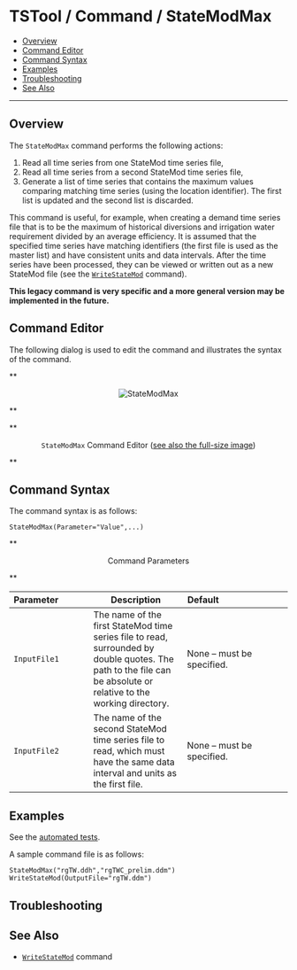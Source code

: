 # TSTool / Command / StateModMax #

* [Overview](#overview)
* [Command Editor](#command-editor)
* [Command Syntax](#command-syntax)
* [Examples](#examples)
* [Troubleshooting](#troubleshooting)
* [See Also](#see-also)

-------------------------

## Overview ##

The `StateModMax` command performs the following actions:

1. Read all time series from one StateMod time series file,
2. Read all time series from a second StateMod time series file,
3. Generate a list of time series that contains the maximum values comparing
matching time series (using the location identifier).
The first list is updated and the second list is discarded.

This command is useful, for example, when creating a demand time series file that
is to be the maximum of historical diversions and irrigation water
requirement divided by an average efficiency.
It is assumed that the specified time series have matching identifiers (the
first file is used as the master list) and have consistent units and data intervals.
After the time series have been processed, they can be viewed or written out as a new StateMod file (see the
[`WriteStateMod`](../WriteStateMod/WriteStateMod.md) command).

**This legacy command is very specific and a more general version may be implemented in the future.**

## Command Editor ##

The following dialog is used to edit the command and illustrates the syntax of the command.

**<p style="text-align: center;">
![StateModMax](StateModMax.png)
</p>**

**<p style="text-align: center;">
`StateModMax` Command Editor (<a href="../StateModMax.png">see also the full-size image</a>)
</p>**

## Command Syntax ##

The command syntax is as follows:

```text
StateModMax(Parameter="Value",...)
```
**<p style="text-align: center;">
Command Parameters
</p>**

|**Parameter**&nbsp;&nbsp;&nbsp;&nbsp;&nbsp;&nbsp;&nbsp;&nbsp;&nbsp;&nbsp;&nbsp;|**Description**|**Default**&nbsp;&nbsp;&nbsp;&nbsp;&nbsp;&nbsp;&nbsp;&nbsp;&nbsp;&nbsp;&nbsp;&nbsp;&nbsp;&nbsp;&nbsp;&nbsp;&nbsp;&nbsp;&nbsp;&nbsp;&nbsp;&nbsp;&nbsp;&nbsp;&nbsp;&nbsp;&nbsp;|
|--------------|-----------------|-----------------|
|`InputFile1`|The name of the first StateMod time series file to read, surrounded by double quotes.  The path to the file can be absolute or relative to the working directory.|None – must be specified.|
|`InputFile2`|The name of the second StateMod time series file to read, which must have the same data interval and units as the first file.|None – must be specified.|

## Examples ##

See the [automated tests](https://github.com/OpenCDSS/cdss-app-tstool-test/tree/master/test/commands/StateModMax).

A sample command file is as follows:

```text
StateModMax("rgTW.ddh","rgTWC_prelim.ddm")
WriteStateMod(OutputFile="rgTW.ddm")
```

## Troubleshooting ##

## See Also ##

* [`WriteStateMod`](../WriteStateMod/WriteStateMod.md) command
